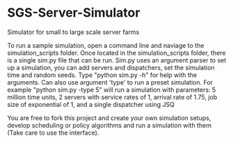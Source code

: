 # SGS-Server-Simulator
Simulator for small to large scale server farms

To run a sample simulation, open a command line and naviage to the simulation_scripts folder.
Once located in the simulation_scripts folder, there is a single sim.py file that can be run.
  Sim.py uses an argument parser to set up a simulation, you can add servers and dispatchers, set the simulation time and random seeds.
  Type "python sim.py -h" for help with the arguments.
  Can also use argument 'type' to run a preset simulation. For example "python sim.py -type 5" will run a simulation with parameters:
      5 million time units, 2 servers with service rates of 1, arrival rate of 1.75, job size of exponential of 1, and a single dispatcher using JSQ
  
You are free to fork this project and create your own simulation setups, develop scheduling or policy algorithms and run a simulation with them (Take care to use the interface).
